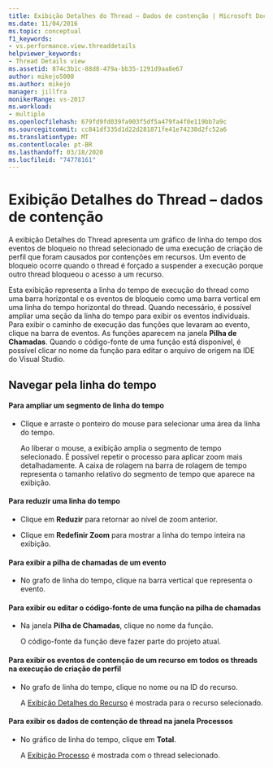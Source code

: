 ```yaml
---
title: Exibição Detalhes do Thread – Dados de contenção | Microsoft Docs
ms.date: 11/04/2016
ms.topic: conceptual
f1_keywords:
- vs.performance.view.threaddetails
helpviewer_keywords:
- Thread Details view
ms.assetid: 874c3b1c-88d8-479a-bb35-1291d9aa8e67
author: mikejo5000
ms.author: mikejo
manager: jillfra
monikerRange: vs-2017
ms.workload:
- multiple
ms.openlocfilehash: 679fd9fd039fa903f5df5a479fa4f0e119bb7a9c
ms.sourcegitcommit: cc841df335d1d22d281871fe41e74238d2fc52a6
ms.translationtype: MT
ms.contentlocale: pt-BR
ms.lasthandoff: 03/18/2020
ms.locfileid: "74778161"
---
```

# <a name="thread-details-view---contention-data"></a>Exibição Detalhes do Thread – dados de contenção
A exibição Detalhes do Thread apresenta um gráfico de linha do tempo dos eventos de bloqueio no thread selecionado de uma execução de criação de perfil que foram causados por contenções em recursos. Um evento de bloqueio ocorre quando o thread é forçado a suspender a execução porque outro thread bloqueou o acesso a um recurso.

 Esta exibição representa a linha do tempo de execução do thread como uma barra horizontal e os eventos de bloqueio como uma barra vertical em uma linha do tempo horizontal do thread. Quando necessário, é possível ampliar uma seção da linha do tempo para exibir os eventos individuais. Para exibir o caminho de execução das funções que levaram ao evento, clique na barra de eventos. As funções aparecem na janela **Pilha de Chamadas**. Quando o código-fonte de uma função está disponível, é possível clicar no nome da função para editar o arquivo de origem na IDE do Visual Studio.

## <a name="navigate-the-timeline"></a>Navegar pela linha do tempo

#### <a name="to-zoom-in-on-a-timeline-segment"></a>Para ampliar um segmento de linha do tempo

- Clique e arraste o ponteiro do mouse para selecionar uma área da linha do tempo.

     Ao liberar o mouse, a exibição amplia o segmento de tempo selecionado. É possível repetir o processo para aplicar zoom mais detalhadamente. A caixa de rolagem na barra de rolagem de tempo representa o tamanho relativo do segmento de tempo que aparece na exibição.

#### <a name="to-zoom-out-on-a-timeline"></a>Para reduzir uma linha do tempo

- Clique em **Reduzir** para retornar ao nível de zoom anterior.

- Clique em **Redefinir Zoom** para mostrar a linha do tempo inteira na exibição.

#### <a name="to-view-the-call-stack-of-an-event"></a>Para exibir a pilha de chamadas de um evento

- No grafo de linha do tempo, clique na barra vertical que representa o evento.

#### <a name="to-view-or-edit-the-source-code-of-a-function-in-the-call-stack"></a>Para exibir ou editar o código-fonte de uma função na pilha de chamadas

- Na janela **Pilha de Chamadas**, clique no nome da função.

  O código-fonte da função deve fazer parte do projeto atual.

#### <a name="to-view-the-contention-events-of-a-resource-in-all-threads-in-the-profiling-run"></a>Para exibir os eventos de contenção de um recurso em todos os threads na execução de criação de perfil

- No grafo de linha do tempo, clique no nome ou na ID do recurso.

     A [Exibição Detalhes do Recurso](../profiling/resource-details-view-contention-data.md) é mostrada para o recurso selecionado.

#### <a name="to-view-the-thread-contention-data-in-the-processes-window"></a>Para exibir os dados de contenção de thread na janela Processos

- No gráfico de linha do tempo, clique em **Total**.

     A [Exibição Processo](../profiling/process-view-contention-data.md) é mostrada com o thread selecionado.
